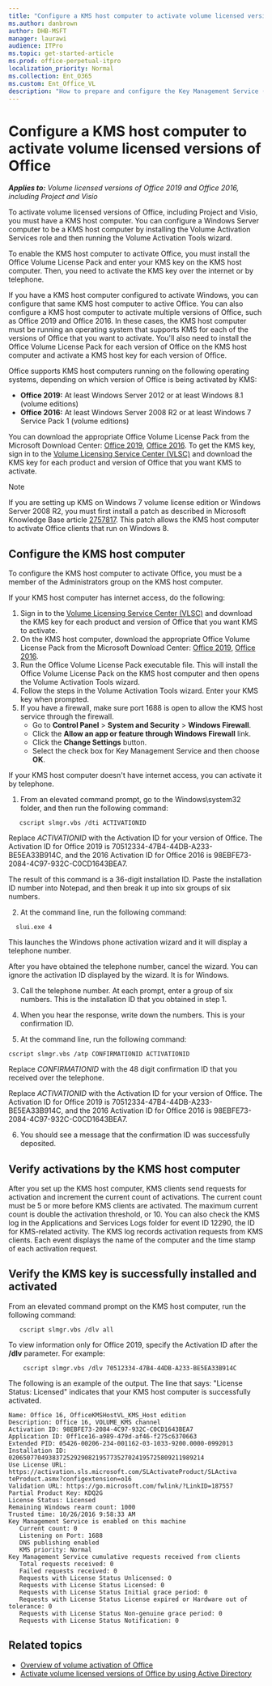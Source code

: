 ```yaml
---
title: "Configure a KMS host computer to activate volume licensed versions of Office"
ms.author: danbrown
author: DHB-MSFT
manager: laurawi
audience: ITPro
ms.topic: get-started-article
ms.prod: office-perpetual-itpro
localization_priority: Normal
ms.collection: Ent_O365
ms.custom: Ent_Office_VL
description: "How to prepare and configure the Key Management Service (KMS) host computer to enable client computers to activate Office 2016."
---
```


# Configure a KMS host computer to activate volume licensed versions of Office

 ***Applies to:*** *Volume licensed versions of Office 2019 and Office 2016, including Project and Visio*

To activate volume licensed versions of Office, including Project and Visio, you must have a KMS host computer. You can configure a Windows Server computer to be a KMS host computer by installing the Volume Activation Services role and then running the Volume Activation Tools wizard.

To enable the KMS host computer to activate Office, you must install the Office Volume License Pack and enter your KMS key on the KMS host computer. Then, you need to activate the KMS key over the internet or by telephone. 

If you have a KMS host computer configured to activate Windows, you can configure that same KMS host computer to active Office. You can also configure a KMS host computer to activate multiple versions of Office, such as Office 2019 and Office 2016. In these cases, the KMS host computer must be running an operating system that supports KMS for each of the versions of Office that you want to activate. You'll also need to install the Office Volume License Pack for each version of Office on the KMS host computer and activate a KMS host key for each version of Office.

Office supports KMS host computers running on the following operating systems, depending on which version of Office is being activated by KMS:
- **Office 2019:** At least Windows Server 2012 or at least Windows 8.1 (volume editions)
- **Office 2016:** At least Windows Server 2008 R2 or at least Windows 7 Service Pack 1 (volume editions)
 
You can download the appropriate Office Volume License Pack from the Microsoft Download Center: [Office 2019](https://www.microsoft.com/en-us/downloads/details.aspx?id=57342), [Office 2016](https://www.microsoft.com/download/details.aspx?id=49164). To get the KMS key, sign in to the [Volume Licensing Service Center (VLSC)](https://www.microsoft.com/licensing/servicecenter/default.aspx) and download the KMS key for each product and version of Office that you want KMS to activate.

> [!NOTE]
> If you are setting up KMS on Windows 7 volume license edition or Windows Server 2008 R2, you must first install a patch as described in Microsoft Knowledge Base article [2757817](https://go.microsoft.com/fwlink/p/?LinkId=254800). This patch allows the KMS host computer to activate Office clients that run on Windows 8.


## Configure the KMS host computer

To configure the KMS host computer to activate Office, you must be a member of the Administrators group on the KMS host computer.

If your KMS host computer has internet access, do the following:

1. Sign in to the [Volume Licensing Service Center (VLSC)](https://www.microsoft.com/licensing/servicecenter/default.aspx) and download the KMS key for each product and version of Office that you want KMS to activate.
2. On the KMS host computer, download the appropriate Office Volume License Pack from the Microsoft Download Center: [Office 2019](https://www.microsoft.com/en-us/downloads/details.aspx?id=57342), [Office 2016](https://www.microsoft.com/download/details.aspx?id=49164). 
3. Run the Office Volume License Pack executable file. This will install the Office Volume License Pack on the KMS host computer and then opens the Volume Activation Tools wizard.
4. Follow the steps in the Volume Activation Tools wizard. Enter your KMS key when prompted.
5. If you have a firewall, make sure port 1688 is open to allow the KMS host service through the firewall.
   - Go to **Control Panel** > **System and Security** > **Windows Firewall**.
   - Click the **Allow an app or feature through Windows Firewall** link.
   - Click the **Change Settings** button.
   - Select the check box for Key Management Service and then choose **OK**.

    
  
If your KMS host computer doesn't have internet access, you can activate it by telephone.

1. From an elevated command prompt, go to the Windows\system32 folder, and then run the following command: 
   
``` 
   cscript slmgr.vbs /dti ACTIVATIONID
 ```   
   Replace *ACTIVATIONID* with the Activation ID for your version of Office. The Activation ID for Office 2019 is 70512334-47B4-44DB-A233-BE5EA33B914C, and the 2016 Activation ID for Office 2016 is 98EBFE73-2084-4C97-932C-C0CD1643BEA7.  
  
   The result of this command is a 36-digit installation ID. Paste the installation ID number into Notepad, and then break it up into six groups of six numbers.
    
2. At the command line, run the following command:

```
  slui.exe 4
```

This launches the Windows phone activation wizard and it will display a telephone number.
    
After you have obtained the telephone number, cancel the wizard. You can ignore the activation ID displayed by the wizard. It is for Windows. 
  
3. Call the telephone number. At each prompt, enter a group of six numbers. This is the installation ID that you obtained in step 1.
    
4. When you hear the response, write down the numbers. This is your confirmation ID.
    
5. At the command line, run the following command:

 ```
cscript slmgr.vbs /atp CONFIRMATIONID ACTIVATIONID
```
Replace *CONFIRMATIONID* with the 48 digit confirmation ID that you received over the telephone. 

Replace *ACTIVATIONID* with the Activation ID for your version of Office. The Activation ID for Office 2019 is 70512334-47B4-44DB-A233-BE5EA33B914C, and the 2016 Activation ID for Office 2016 is 98EBFE73-2084-4C97-932C-C0CD1643BEA7.  

  
6. You should see a message that the confirmation ID was successfully deposited.
    


## Verify activations by the KMS host computer

After you set up the KMS host computer, KMS clients send requests for activation and increment the current count of activations. The current count must be 5 or more before KMS clients are activated. The maximum current count is double the activation threshold, or 10. You can also check the KMS log in the Applications and Services Logs folder for event ID 12290, the ID for KMS-related activity. The KMS log records activation requests from KMS clients. Each event displays the name of the computer and the time stamp of each activation request.
  

## Verify the KMS key is successfully installed and activated

From an elevated command prompt on the KMS host computer, run the following command:
 
```
   cscript slmgr.vbs /dlv all
```    
    
To view information only for Office 2019, specify the Activation ID after the **/dlv** parameter. For example: 

```   
    cscript slmgr.vbs /dlv 70512334-47B4-44DB-A233-BE5EA33B914C
```
 
The following is an example of the output. The line that says: "License Status: Licensed" indicates that your KMS host computer is successfully activated.
    
   ```
   Name: Office 16, OfficeKMSHostVL_KMS_Host edition
   Description: Office 16, VOLUME_KMS channel
   Activation ID: 98EBFE73-2084-4C97-932C-C0CD1643BEA7
   Application ID: 0ff1ce16-a989-479d-af46-f275c6370663
   Extended PID: 05426-00206-234-001162-03-1033-9200.0000-0992013
   Installation ID: 020650770493837252929082195773527024195725809211989214
   Use License URL: https://activation.sls.microsoft.com/SLActivateProduct/SLActiva
   teProduct.asmx?configextension=o16
   Validation URL: https://go.microsoft.com/fwlink/?LinkID=187557
   Partial Product Key: KDQ2G
   License Status: Licensed
   Remaining Windows rearm count: 1000
   Trusted time: 10/26/2016 9:58:33 AM
   Key Management Service is enabled on this machine
      Current count: 0
      Listening on Port: 1688
      DNS publishing enabled
      KMS priority: Normal
   Key Management Service cumulative requests received from clients
      Total requests received: 0
      Failed requests received: 0
      Requests with License Status Unlicensed: 0
      Requests with License Status Licensed: 0
      Requests with License Status Initial grace period: 0
      Requests with License Status License expired or Hardware out of tolerance: 0
      Requests with License Status Non-genuine grace period: 0
      Requests with License Status Notification: 0
   ```


    
## Related topics

- [Overview of volume activation of Office](plan-volume-activation-of-office.md)
- [Activate volume licensed versions of Office by using Active Directory](activate-office-by-using-active-directory.md)

